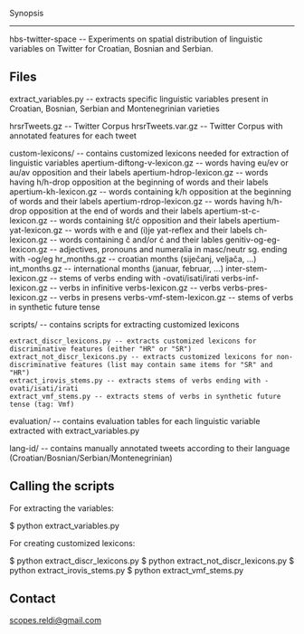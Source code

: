 Synopsis

--------------------

hbs-twitter-space -- Experiments on spatial distribution of linguistic variables on 
Twitter for Croatian, Bosnian and Serbian. 


Files
--------------------

extract_variables.py -- extracts specific linguistic variables present in Croatian, Bosnian, Serbian and Montenegrinian varieties

hrsrTweets.gz -- Twitter Corpus
hrsrTweets.var.gz -- Twitter Corpus with annotated features for each tweet

custom-lexicons/ -- contains customized lexicons needed for extraction of linguistic variables
	apertium-diftong-v-lexicon.gz -- words having eu/ev or au/av opposition and their labels
	apertium-hdrop-lexicon.gz -- words having h/h-drop opposition at the beginning of words and their labels
	apertium-kh-lexicon.gz -- words containing k/h opposition at the beginning of words and their labels
	apertium-rdrop-lexicon.gz -- words having h/h-drop opposition at the end of words and their labels
	apertium-st-c-lexicon.gz -- words containing št/ć opposition and their labels
	apertium-yat-lexicon.gz -- words with e and (i)je yat-reflex and their labels
	ch-lexicon.gz -- words containing č and/or ć and their lables
	genitiv-og-eg-lexicon.gz -- adjectives, pronouns and numeralia in masc/neutr sg. ending with -og/eg 
	hr_months.gz -- croatian months (siječanj, veljača, ...)
	int_months.gz -- international months (januar, februar, ...)
	inter-stem-lexicon.gz -- stems of verbs ending with -ovati/isati/irati
	verbs-inf-lexicon.gz -- verbs in infinitive
	verbs-lexicon.gz -- verbs
	verbs-pres-lexicon.gz -- verbs in presens
	verbs-vmf-stem-lexicon.gz -- stems of verbs in synthetic future tense 


scripts/ -- contains scripts for extracting customized lexicons

	extract_discr_lexicons.py -- extracts customized lexicons for discriminative features (either "HR" or "SR")
	extract_not_discr_lexicons.py -- extracts customized lexicons for non-discriminative features (list may contain same items for "SR" and "HR")
	extract_irovis_stems.py -- extracts stems of verbs ending with -ovati/isati/irati
	extract_vmf_stems.py -- extracts stems of verbs in synthetic future tense (tag: Vmf) 

evaluation/ -- contains evaluation tables for each linguistic variable extracted with extract_variables.py

lang-id/ -- contains manually annotated tweets according to their language (Croatian/Bosnian/Serbian/Montenegrinian)


Calling the scripts
--------------------

For extracting the variables:

$ python extract_variables.py 


For creating customized lexicons:

$ python extract_discr_lexicons.py
$ python extract_not_discr_lexicons.py
$ python extract_irovis_stems.py
$ python extract_vmf_stems.py 


Contact
--------

scopes.reldi@gmail.com



